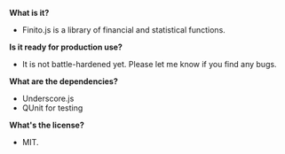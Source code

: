 
**What is it?**

- Finito.js is a library of financial and statistical functions.

**Is it ready for production use?**

- It is not battle-hardened yet. Please let me know if you find any bugs.

**What are the dependencies?**

- Underscore.js
- QUnit for testing

**What's the license?**

- MIT.
